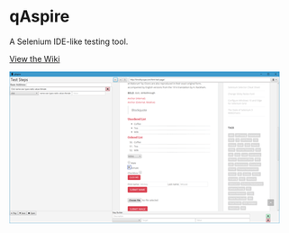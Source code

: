 # qAspire
A Selenium IDE-like testing tool.

[View the Wiki](https://github.com/kirbycope/qAspire/wiki)

![Screenshot](https://raw.githubusercontent.com/kirbycope/qAspire/master/qaspire.png)

